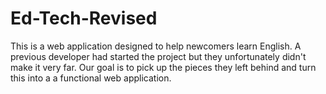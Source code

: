 # Ed-Tech-Revised
This is a web application designed to help newcomers learn English. A previous developer had started the project but they unfortunately didn't make it very far. 
Our goal is to pick up the pieces they left behind and turn this into a a functional web application. 
